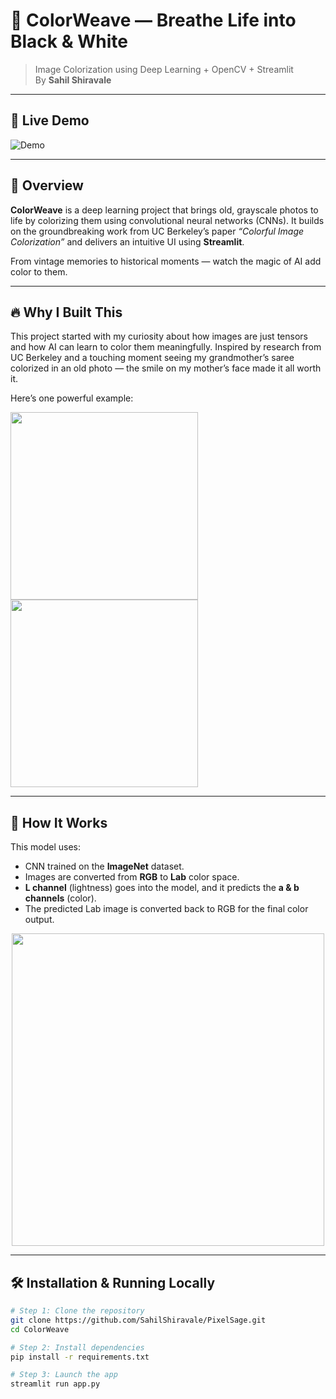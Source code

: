 # 🎨 ColorWeave — Breathe Life into Black & White

> Image Colorization using Deep Learning + OpenCV + Streamlit  
> By **Sahil Shiravale**

---

## 🚀 Live Demo
![Demo](https://j.gifs.com/2xVL2P.gif)

---

## 🧠 Overview

**ColorWeave** is a deep learning project that brings old, grayscale photos to life by colorizing them using convolutional neural networks (CNNs). It builds on the groundbreaking work from UC Berkeley’s paper *“Colorful Image Colorization”* and delivers an intuitive UI using **Streamlit**.

From vintage memories to historical moments — watch the magic of AI add color to them.

---

## 🔥 Why I Built This

This project started with my curiosity about how images are just tensors and how AI can learn to color them meaningfully. Inspired by research from UC Berkeley and a touching moment seeing my grandmother’s saree colorized in an old photo — the smile on my mother’s face made it all worth it.

Here’s one powerful example:

<img src="https://github.com/dhananjayan-r/Colorizer/blob/master/Input_images/che-guevara-wallpapers-hd-best-hd-photos-1080p-6xcp2u-741x988.jpg" width=300><img src="https://github.com/dhananjayan-r/Colorizer/blob/master/Result_images/colored_c1.jpg" width=300>

---

## 🔧 How It Works

This model uses:
- CNN trained on the **ImageNet** dataset.
- Images are converted from **RGB** to **Lab** color space.
- **L channel** (lightness) goes into the model, and it predicts the **a & b channels** (color).
- The predicted Lab image is converted back to RGB for the final color output.

<p align="center">
  <img src="https://user-images.githubusercontent.com/71431013/99061015-eb844a80-25c6-11eb-8850-bcc9f74d91e6.png" width="500">
</p>

---

## 🛠 Installation & Running Locally

```bash
# Step 1: Clone the repository
git clone https://github.com/SahilShiravale/PixelSage.git
cd ColorWeave

# Step 2: Install dependencies
pip install -r requirements.txt

# Step 3: Launch the app
streamlit run app.py
